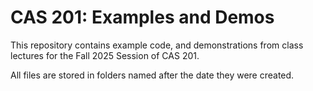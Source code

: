 # CAS 201: Examples and Demos

This repository contains example code, and demonstrations from class lectures for the Fall 2025 Session of CAS 201. 

All files are stored in folders named after the date they were created. 